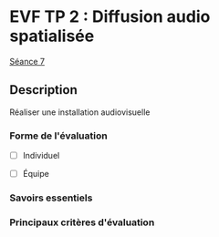 # EVF TP 2 : <!-- %: BLOC2 -->Diffusion audio spatialisée<!-- %; -->

<!-- %: SEANCE_EVF_2 -->
[Séance 7](../../01-deroulement/07/)
<!-- %; -->

## Description

<!-- %: DESCRIPTION_EVS_2  -->
Réaliser une installation audiovisuelle
<!-- %; -->

### Forme de l'évaluation

* [ ] Individuel
* [ ] Équipe


### Savoirs essentiels

### Principaux critères d'évaluation
